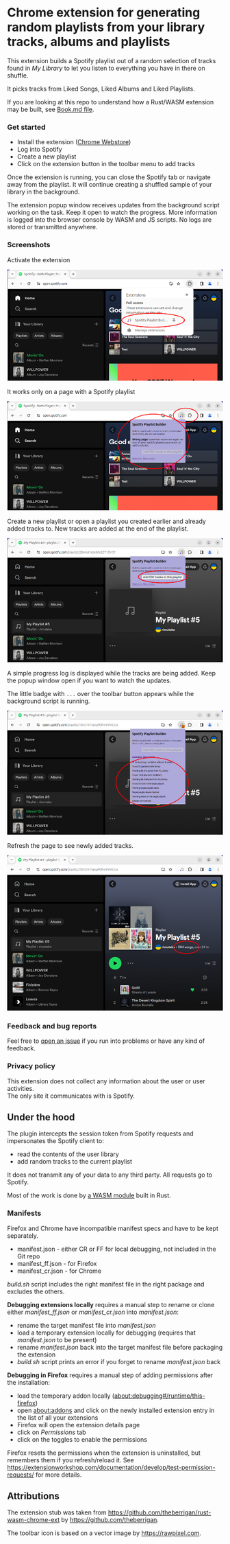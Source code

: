 # Chrome extension for generating random playlists from your library tracks, albums and playlists 

This extension builds a Spotify playlist out of a random selection of tracks found in _My Library_ to let you listen to everything you have in there on shuffle.  

It picks tracks from Liked Songs, Liked Albums and Liked Playlists.

If you are looking at this repo to understand how a Rust/WASM extension may be built, see [Book.md file](./Book.md). 

### Get started

* Install the extension ([Chrome Webstore](https://chromewebstore.google.com/detail/spotify-playlist-builder/kmbnbjbfpnchgmmkbeidpllpamcahljn))
* Log into Spotify
* Create a new playlist
* Click on the extension button in the toolbar menu to add tracks

Once the extension is running, you can close the Spotify tab or navigate away from the playlist. It will continue creating a shuffled sample of your library in the background. 

The extension popup window receives updates from the background script working on the task. Keep it open to watch the progress. More information is logged into the browser console by WASM and JS scripts. No logs are stored or transmitted anywhere.

### Screenshots

Activate the extension

![extension menu](media/screen-chrome-ext-menu.png)

It works only on a page with a Spotify playlist

![spotify homepage](media/screen-spotify-homepage.png)

Create a new playlist or open a playlist you created earlier and already added tracks to.
New tracks are added at the end of the playlist.

![target playlist](media/screen-spotify-playlist.png)

A simple progress log is displayed while the tracks are being added.
Keep the popup window open if you want to watch the updates.

The little badge with `...` over the toolbar button appears while the background script is running. 

![progress log](media/screen-spotify-progress-log.png)

Refresh the page to see newly added tracks.

![playlist done](media/screen-spotify-playlist-done.png)

### Feedback and bug reports

Feel free to [open an issue](https://github.com/rimutaka/spotify-playlist-builder/issues) if you run into problems or have any kind of feedback.

### Privacy policy

This extension does not collect any information about the user or user activities.  
The only site it communicates with is Spotify.

## Under the hood

The plugin intercepts the session token from Spotify requests and impersonates the Spotify client to:
* read the contents of the user library
* add random tracks to the current playlist

It does not transmit any of your data to any third party. All requests go to Spotify.

Most of the work is done by [a WASM module](wasm_mod) built in Rust.

### Manifests

Firefox and Chrome have incompatible manifest specs and have to be kept separately.

* manifest.json - either CR or FF for local debugging, not included in the Git repo
* manifest_ff.json - for Firefox
* manifest_cr.json - for Chrome

_build.sh_ script includes the right manifest file in the right package and excludes the others.

**Debugging extensions locally** requires a manual step to rename or clone either _manifest_ff.json_ or _manifest_cr.json_ into _manifest.json_:
- rename the target manifest file into _manifest.json_
- load a temporary extension locally for debugging (requires that _manifest.json_ to be present)
- rename _manifest.json_ back into the target manifest file before packaging the extension
- _build.sh_ script prints an error if you forget to rename _manifest.json_ back

**Debugging in Firefox** requires a manual step of adding permissions after the installation:

- load the temporary addon locally ([about:debugging#/runtime/this-firefox](about:debugging#/runtime/this-firefox))
- open [about:addons](about:addons) and click on the newly installed extension entry in the list of all your extensions
- Firefox will open the extension details page
- click on _Permissions_ tab
- click on the toggles to enable the permissions

Firefox resets the permissions when the extension is uninstalled, but remembers them if you refresh/reload it. See https://extensionworkshop.com/documentation/develop/test-permission-requests/ for more details.


## Attributions

The extension stub was taken from https://github.com/theberrigan/rust-wasm-chrome-ext by https://github.com/theberrigan.

The toolbar icon is based on a vector image by https://rawpixel.com.